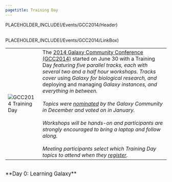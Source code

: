 ```yaml
---
pagetitle: Training Day
---
```

PLACEHOLDER_INCLUDE(/Events/GCC2014/Header)
<br /><br />



PLACEHOLDER_INCLUDE(/Events/GCC2014/LinkBox)

<table>
  <tr>
    <td style=" border: none;"> <img src='/Images/Logos/GCC2014TDLogoSmall.png' alt='GCC2014 Training Day'  /> </td>
    <td style=" border: none;"> The <a href='/Events/GCC2014'>2014 Galaxy Community Conference (GCC2014)</a> started on June 30 with a </em>Training Day<em> featuring five parallel tracks, each with several two and a half hour workshops.  Tracks cover </em>using<em> Galaxy for biological research, and </em>deploying and managing<em> Galaxy instances, and everything in between.<br /><br />Topics were <a href='#nomination-voting-and-topic-selection'>nominated</a> by the Galaxy Community in December and voted on in January.  <br /><br />Workshops will be hands-on and participants are strongly encouraged to bring a laptop and follow along.<br /><br />Meeting participants select which Training Day topics to attend when they <a href='../Register'>register</a>. </td>
  </tr>
</table>


<div class='center'><br /><span style="font-size: larger;">**Day 0: Learning Galaxy**</span><br /></div>


